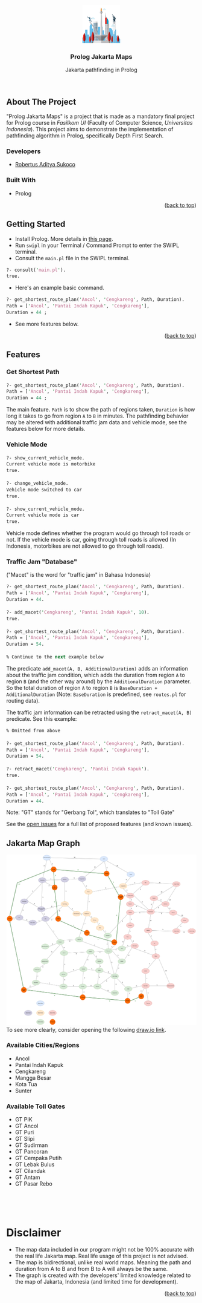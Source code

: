 <!-- Improved compatibility of back to top link: See: https://github.com/othneildrew/Best-README-Template/pull/73 -->
<a name="readme-top"></a>
<!--
*** Thanks for checking out the Best-README-Template. If you have a suggestion
*** that would make this better, please fork the repo and create a pull request
*** or simply open an issue with the tag "enhancement".
*** Don't forget to give the project a star!
*** Thanks again! Now go create something AMAZING! :D
-->



<!-- PROJECT SHIELDS -->
<!--
*** I'm using markdown "reference style" links for readability.
*** Reference links are enclosed in brackets [ ] instead of parentheses ( ).
*** See the bottom of this document for the declaration of the reference variables
*** for contributors-url, forks-url, etc. This is an optional, concise syntax you may use.
*** https://www.markdownguide.org/basic-syntax/#reference-style-links
-->



<!-- PROJECT LOGO -->
<br />
<div align="center">
  <a href="https://github.com/robert-adit-sukoco/prolog-jakarta-maps">
    <img src="images/Logo.png" alt="Logo" width="100" height="100">
  </a>

<h3 align="center">Prolog Jakarta Maps</h3>

  <p align="center">
    Jakarta pathfinding in Prolog
    <br />
    <br />
    <br />
    </p>
</div>



<!-- ABOUT THE PROJECT -->
## About The Project

"Prolog Jakarta Maps" is a project that is made as a mandatory final project for Prolog course in <em>Fasilkom UI</em> (Faculty of Computer Science, <em>Universitas Indonesia</em>). This project aims to demonstrate the implementation of pathfinding algorithm in Prolog, specifically Depth First Search. 

### Developers
* <a href="https://github.com/robert-adit-sukoco">Robertus Aditya Sukoco</a>

### Built With

* Prolog

<p align="right">(<a href="#readme-top">back to top</a>)</p>



<!-- GETTING STARTED -->
## Getting Started

* Install Prolog. More details in <a href="https://wwu-pi.github.io/tutorials/lectures/lsp/010_install_swi_prolog.html">this page</a>.
* Run `swipl` in your Terminal / Command Prompt to enter the SWIPL terminal.
* Consult the `main.pl` file in the SWIPL terminal.
```pl
?- consult('main.pl').
true.
```
* Here's an example basic command.
```pl
?- get_shortest_route_plan('Ancol', 'Cengkareng', Path, Duration).
Path = ['Ancol', 'Pantai Indah Kapuk', 'Cengkareng'],
Duration = 44 ;
```
* See more features below.


<p align="right">(<a href="#readme-top">back to top</a>)</p>



<!-- USAGE EXAMPLES -->
## Features

### Get Shortest Path

```pl
?- get_shortest_route_plan('Ancol', 'Cengkareng', Path, Duration).
Path = ['Ancol', 'Pantai Indah Kapuk', 'Cengkareng'],
Duration = 44 ;
```
The main feature. `Path` is to show the path of regions taken, `Duration` is how long it takes to go from region `A` to `B` in minutes. The pathfinding behavior may be altered with additional traffic jam data and vehicle mode, see the features below for more details.
### Vehicle Mode
```pl
?- show_current_vehicle_mode.
Current vehicle mode is motorbike
true.

?- change_vehicle_mode.
Vehicle mode switched to car
true.

?- show_current_vehicle_mode.
Current vehicle mode is car
true.
```
Vehicle mode defines whether the program would go through toll roads or not. If the vehicle mode is car, going through toll roads is allowed (In Indonesia, motorbikes are not allowed to go through toll roads).

### Traffic Jam "Database"

("Macet" is the word for "traffic jam" in Bahasa Indonesia)
```pl
?- get_shortest_route_plan('Ancol', 'Cengkareng', Path, Duration).
Path = ['Ancol', 'Pantai Indah Kapuk', 'Cengkareng'],
Duration = 44.

?- add_macet('Cengkareng', 'Pantai Indah Kapuk', 10).
true.

?- get_shortest_route_plan('Ancol', 'Cengkareng', Path, Duration).
Path = ['Ancol', 'Pantai Indah Kapuk', 'Cengkareng'],
Duration = 54.

% Continue to the next example below
```
The predicate `add_macet(A, B, AdditionalDuration)` adds an information about the traffic jam condition, which adds the duration from region `A` to region `B` (and the other way around) by the `AdditionalDuration` parameter. So the total duration of region `A` to region `B` is `BaseDuration + AdditionalDuration` (Note: `BaseDuration` is predefined, see `routes.pl` for routing data).

The traffic jam information can be retracted using the `retract_macet(A, B)` predicate. See this example:
```pl
% Omitted from above

?- get_shortest_route_plan('Ancol', 'Cengkareng', Path, Duration).
Path = ['Ancol', 'Pantai Indah Kapuk', 'Cengkareng'],
Duration = 54.

?- retract_macet('Cengkareng', 'Pantai Indah Kapuk').
true.

?- get_shortest_route_plan('Ancol', 'Cengkareng', Path, Duration).
Path = ['Ancol', 'Pantai Indah Kapuk', 'Cengkareng'],
Duration = 44.
```


Note: "GT" stands for "Gerbang Tol", which translates to "Toll Gate"

See the [open issues](https://github.com/robert-adit-sukoco/prolog-jakarta-maps/issues) for a full list of proposed features (and known issues).


## Jakarta Map Graph
<a href="https://github.com/robert-adit-sukoco/prolog-jakarta-maps/tree/master/images">
  <img src="images/jakarta-map-light.png" alt="Jakarta Map">
</a>
To see more clearly, consider opening the following <a href="https://drive.google.com/file/d/1MZYYuctPteEpjukRo0CqsTTmBCQJC09T">draw.io link</a>.

### Available Cities/Regions
- Ancol
- Pantai Indah Kapuk
- Cengkareng
- Mangga Besar
- Kota Tua
- Sunter


### Available Toll Gates
- GT PIK
- GT Ancol
- GT Puri
- GT Slipi
- GT Sudirman
- GT Pancoran
- GT Cempaka Putih
- GT Lebak Bulus
- GT Cilandak
- GT Antam
- GT Pasar Rebo



<br />
<br />
<br />

<!-- ACKNOWLEDGMENTS -->
# Disclaimer

* The map data included in our program might not be 100% accurate with the real life Jakarta map. Real life usage of this project is not advised.
* The map is bidirectional, unlike real world maps. Meaning the path and duration from A to B and from B to A will always be the same.
* The graph is created with the developers' limited knowledge related to the map of Jakarta, Indonesia (and limited time for development).

<p align="right">(<a href="#readme-top">back to top</a>)</p>


